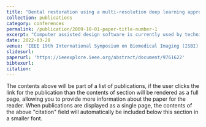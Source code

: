 ```yaml
---
title: "Dental restoration using a multi-resolution deep learning approach"
collection: publications
category: conferences
permalink: /publication/2009-10-01-paper-title-number-1
excerpt: "Computer assisted design software is currently used by technicians to design dental crowns. However, this process involves manual adjustments that are time consuming and lead to great variability in quality of the design since they depend on the technician’s experience. We developed a fully automatic approach that learns from natural teeth in dental scans using 3D conditional shape completion. Our work extends depth map-based approaches to generate crown shapes in 3D directly. Using a Generative Adversarial Network (GAN), our deep learning model is able to generate patient-specific point clouds of teeth starting from normalized incomplete point clouds. The model generates a crowns outer surface that looks realistic, with a mean Chamfer Distance (CD) of 0.55 millimiter when compared to real teeth. 1<br/><img src='/images/dental.png'>"
date: 2022-03-28
venue: 'IEEE 19th International Symposium on Biomedical Imaging (ISBI)'
slidesurl: 
paperurl: 'https://ieeexplore.ieee.org/abstract/document/9761622'
bibtexurl: 
citation:
---
```

The contents above will be part of a list of publications, if the user clicks the link for the publication than the contents of section will be rendered as a full page, allowing you to provide more information about the paper for the reader. When publications are displayed as a single page, the contents of the above "citation" field will automatically be included below this section in a smaller font.
